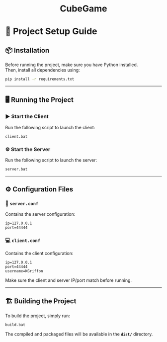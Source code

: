 <h1 style="text-align:center">CubeGame</h1>

# 🚀 Project Setup Guide

## 📦 Installation

Before running the project, make sure you have Python installed.  
Then, install all dependencies using:

```bash
pip install -r requirements.txt
```

---

## 🖥️ Running the Project

### ▶️ Start the Client
Run the following script to launch the client:
```bash
client.bat
```

### ⚙️ Start the Server
Run the following script to launch the server:
```bash
server.bat
```

---

## ⚙️ Configuration Files

### 🧩 `server.conf`
Contains the server configuration:
```
ip=127.0.0.1
port=44444
```

### 💻 `client.conf`
Contains the client configuration:
```
ip=127.0.0.1
port=44444
username=KGriffon
```

Make sure the client and server IP/port match before running.

---

## 🏗️ Building the Project

To build the project, simply run:
```bash
build.bat
```

The compiled and packaged files will be available in the **`dist/`** directory.